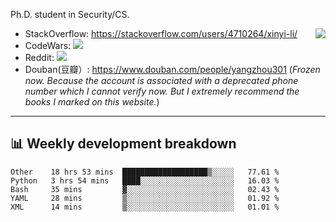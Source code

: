 Ph.D. student in Security/CS.

<img align="right" src="https://github-readme-stats.vercel.app/api?username=li-xin-yi&count_private=true&show_icons=true&hide_title=true&theme=tokyonight" />

- StackOverflow: https://stackoverflow.com/users/4710264/xinyi-li/
- CodeWars: [![](https://www.codewars.com/users/xy-li/badges/micro)](https://www.codewars.com/users/xy-li/)
- Reddit: [![](https://img.shields.io/reddit/user-karma/combined/xy-li?style=social)](https://www.reddit.com/user/xy-li/)
- Douban(豆瓣）: https://www.douban.com/people/yangzhou301  (*Frozen now. Because the account is associated with a deprecated phone number which I cannot verify now. But I extremely recommend the books I marked on this website.*)

---

## 📊 Weekly development breakdown

<!--START_SECTION:waka-->
```text
Other    18 hrs 53 mins  ███████████████████▒░░░░░   77.61 % 
Python   3 hrs 54 mins   ████░░░░░░░░░░░░░░░░░░░░░   16.03 % 
Bash     35 mins         ▓░░░░░░░░░░░░░░░░░░░░░░░░   02.43 % 
YAML     28 mins         ▒░░░░░░░░░░░░░░░░░░░░░░░░   01.92 % 
XML      14 mins         ▒░░░░░░░░░░░░░░░░░░░░░░░░   01.01 % 
```
<!--END_SECTION:waka-->
